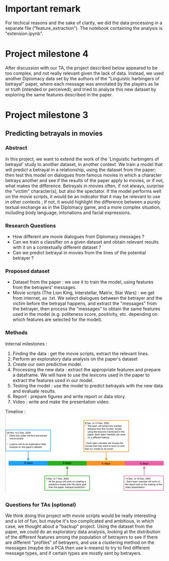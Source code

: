 # Important remark
For techical reasons and the sake of clarity, we did the data processing in a separate file ("feature_extraction"). The notebook containing the analysis is "extension.ipynb".

# Project milestone 4

After discussion with our TA, the project described below appeared to be too complex, and not really relevant given the lack of data. Instead, we used another Diplomacy data set by the authors of the "Linguistic harbingers of betrayal" paper, where each message was annotated by the players as lie or truth (intended or perceived); and tried to analyze this new dataset by exploring the same features described in the paper.

# Project milestone 3

## Predicting betrayals in movies

### Abstract
In this project, we want to extend the work of the 'Linguistic harbingers of betrayal' study to another dataset, in another context. We train a model that will predict a betrayal in a relationship, using the dataset from the paper; then test this model on dialogues from famous movies in which a character betrays another and see if the results of the paper apply to movies, or if not, what makes the difference. Betrayals in movies often, if not always, surprise the "victim" character(s), but also the spectator. If the model performs well on the movie scripts, it would be an indicator that it may be relevant to use in other contexts ; if not, it would highlight the difference between a purely textual exchange as in the Diplomacy game, and a more complex situation, including body language, intonations and facial expressions.

### Research Questions
- How different are movie dialogues from Diplomacy messages ?
- Can we train a classifier on a given dataset and obtain relevant results with it on a contextually different dataset ?
- Can we predict betrayal in movies from the lines of the potential betrayer ?

### Proposed dataset
- Dataset from the paper : we use it to train the model, using features from the betrayers' messages.
- Movie scripts (The Lion King, Interstellar, Matrix, Star Wars) : we get from internet, as .txt. We select dialogues between the betrayer and the victim before the betrayal happens, and extract the "messages" from the betrayer, then process the "messages" to obtain the same features used in the model (e.g. politeness score, positivity, etc. depending on which features are selected for the model).

### Methods
Internal milestones :
1) Finding the data : get the movie scripts, extract the relevant lines.
2) Perform an exploratory data analysis on the paper's dataset
3) Create our own predictive model.
4) Processing the new data : extract the appropriate features and prepare a dataframe. We will have to use the lexicons used in the paper to extract the features used in our model.
5) Testing the model : use the model to predict betrayals with the new data and evaluate results.
6) Report : prepare figures and write report or data story.
7) Video : write and make the presentation video.

Timeline :
<img src="P3_timeline.png">

### Questions for TAs (optional)
We think doing this project with movie scripts would be really interesting and a lot of fun, but maybe it's too complicated and ambitious, in which case, we thought about a "backup" project. Using the dataset from the paper, we could do an exploratory data analysis, looking at the distribution of the different features among the population of betrayers to see if there are different "profiles" of betrayers, and use a clustering method on the messages (maybe do a PCA then use k-means) to try to find different message types, and if certain types are mostly sent by betrayers.
